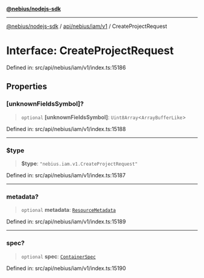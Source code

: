 [**@nebius/nodejs-sdk**](../../../../../README.md)

***

[@nebius/nodejs-sdk](../../../../../README.md) / [api/nebius/iam/v1](../README.md) / CreateProjectRequest

# Interface: CreateProjectRequest

Defined in: src/api/nebius/iam/v1/index.ts:15186

## Properties

### \[unknownFieldsSymbol\]?

> `optional` **\[unknownFieldsSymbol\]**: `Uint8Array`\<`ArrayBufferLike`\>

Defined in: src/api/nebius/iam/v1/index.ts:15188

***

### $type

> **$type**: `"nebius.iam.v1.CreateProjectRequest"`

Defined in: src/api/nebius/iam/v1/index.ts:15187

***

### metadata?

> `optional` **metadata**: [`ResourceMetadata`](../../../common/v1/interfaces/ResourceMetadata.md)

Defined in: src/api/nebius/iam/v1/index.ts:15189

***

### spec?

> `optional` **spec**: [`ContainerSpec`](ContainerSpec.md)

Defined in: src/api/nebius/iam/v1/index.ts:15190
